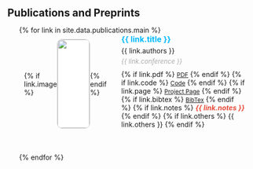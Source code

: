 <h2 id="publications" style="margin: 2px 0px 10px;">Publications and Preprints</h2>

<div class="publications" style="max-width: 1000px; margin: 0 auto;">  <!-- Wider layout -->
  <ol class="bibliography">
    {% for link in site.data.publications.main %}
    <li style="list-style: none; margin-bottom: 40px;">
      <div class="pub-row" style="display: flex; flex-wrap: wrap; align-items: flex-start;">
        <div style="flex: 0 0 35%; max-width: 100%; padding: 10px; display: flex; align-items: center; justify-content: center;">
          {% if link.image %}
          <div style="width: 100%; height: 180px; display: flex; align-items: center; justify-content: center; border: 1px solid #ccc; border-radius: 10px; background: white; overflow: hidden;">
            <img src="{{ link.image }}" 
                 class="teaser" 
                 style="width: 100%; height: 100%; object-fit: cover;">
          </div>
          {% endif %}
        </div>
        <div class="col-sm-8" style="flex: 1; padding: 0 20px;">
          <div class="title" style="font-weight: bold; font-size: 16px; margin-bottom: 5px;">
            <a href="{{ link.pdf }}" style="color: #00baff; text-decoration: none;">{{ link.title }}</a>
          </div>
          <div class="author" style="font-size: 14px; margin-bottom: 5px;">{{ link.authors }}</div>
          <div class="periodical" style="font-size: 13px; color: #aaa; margin-bottom: 10px;">
            <em>{{ link.conference }}</em>
          </div>
          <div class="links">
            {% if link.pdf %} 
            <a href="{{ link.pdf }}" class="btn btn-sm" role="button" target="_blank" style="font-size:12px;">PDF</a>
            {% endif %}
            {% if link.code %} 
            <a href="{{ link.code }}" class="btn btn-sm" role="button" target="_blank" style="font-size:12px;">Code</a>
            {% endif %}
            {% if link.page %} 
            <a href="{{ link.page }}" class="btn btn-sm" role="button" target="_blank" style="font-size:12px;">Project Page</a>
            {% endif %}
            {% if link.bibtex %} 
            <a href="{{ link.bibtex }}" class="btn btn-sm" role="button" target="_blank" style="font-size:12px;">BibTex</a>
            {% endif %}
            {% if link.notes %} 
            <strong><i style="color:#e74d3c">{{ link.notes }}</i></strong>
            {% endif %}
            {% if link.others %} 
            {{ link.others }}
            {% endif %}
          </div>
        </div>
      </div>
    </li>
    {% endfor %}
  </ol>
</div>
